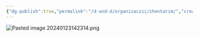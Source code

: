 ```yaml
---
{"dg-publish":true,"permalink":"/d-and-d/organizaczii/zhentarim/","created":"2024-02-19T19:15:28.708+03:00","updated":"2024-01-23T13:23:16.442+03:00"}
---
```



![Pasted image 20240123142314.png](/img/user/img/Pasted%20image%2020240123142314.png)